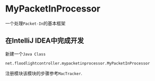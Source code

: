 # MyPacketInProcessor
一个处理`Packet-In`的基本框架

## 在IntelliJ IDEA中完成开发
新建一个`Java Class`
```
net.floodlightcontroller.mypacketinprocessor.MyPacketInProcessor
```
注册模块该模块的步骤参考`MacTracker`.